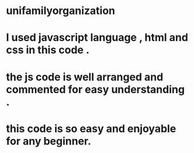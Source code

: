 # unifamilyorganization
# I used javascript language , html and css  in this code .
# the js code is well arranged and commented for easy understanding .
# this code is so easy and enjoyable for any beginner.
